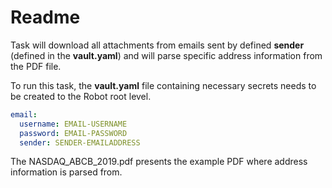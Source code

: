 # Readme

Task will download all attachments from emails sent by defined **sender** (defined in the **vault.yaml**) and will parse specific address information from the PDF file.

To run this task, the **vault.yaml** file containing necessary secrets needs to be created to the Robot root level.

```yaml
email:
  username: EMAIL-USERNAME
  password: EMAIL-PASSWORD
  sender: SENDER-EMAILADDRESS
```

The NASDAQ_ABCB_2019.pdf presents the example PDF where address information is parsed from.
